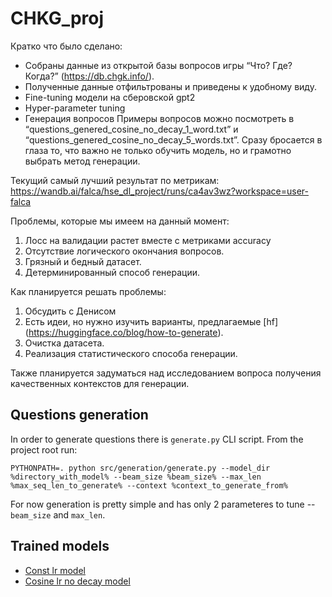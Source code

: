 # CHKG_proj

Кратко что было сделано:
* Собраны данные из открытой базы вопросов игры “Что? Где? Когда?” (https://db.chgk.info/).
* Полученные данные отфильтрованы и приведены к удобному виду.
* Fine-tuning модели на сберовской gpt2
* Hyper-parameter tuning
* Генерация вопросов
Примеры вопросов можно посмотреть в “questions_genered_cosine_no_decay_1_word.txt” и “questions_genered_cosine_no_decay_5_words.txt”. Сразу бросается в глаза то, что важно не только обучить модель, но и грамотно выбрать метод генерации.

Текущий самый лучший результат по метрикам:
https://wandb.ai/falca/hse_dl_project/runs/ca4av3wz?workspace=user-falca

Проблемы, которые мы имеем на данный момент: 
1. Лосс на валидации растет вместе с метриками accuracy
2. Отсутствие логического окончания вопросов.
3. Грязный и бедный датасет.
4. Детерминированный способ генерации.

Как планируется решать проблемы:
1. Обсудить с Денисом
2. Есть идеи, но нужно изучить варианты, предлагаемые [hf] (https://huggingface.co/blog/how-to-generate).
3. Очистка датасета.
4. Реализация статистического способа генерации.

Также планируется задуматься над исследованием вопроса получения качественных контекстов для генерации. 


## Questions generation
In order to generate questions there is `generate.py` CLI script. From the project root run:
```
PYTHONPATH=. python src/generation/generate.py --model_dir %directory_with_model% --beam_size %beam_size% --max_len %max_seq_len_to_generate% --context %context_to_generate_from%
```
For now generation is pretty simple and has only 2 parameteres to tune -- `beam_size` and `max_len`.

## Trained models
* [Const lr model](https://hse-dl-models.s3.eu-central-1.amazonaws.com/model_const.tar.gz)
* [Cosine lr no decay model](https://hse-dl-models.s3.eu-central-1.amazonaws.com/cosine_no_decay.tar.gz)

